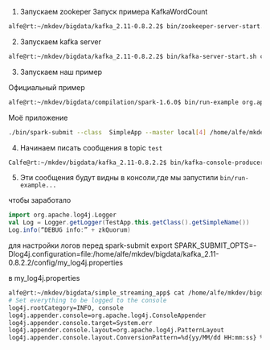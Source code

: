 1) Запускаем zookeper
Запуск примера KafkaWordCount 



``` sh
alfe@rt:~/mkdev/bigdata/kafka_2.11-0.8.2.2$ bin/zookeeper-server-start.sh config/zookeeper.properties
```
2) Запускаем kafka server
```sh
alfe@rt:~/mkdev/bigdata/kafka_2.11-0.8.2.2$ bin/kafka-server-start.sh config/server.properties
```

3) Запускаем наш пример

Официальный пример
```sh
alfe@rt:~/mkdev/bigdata/compilation/spark-1.6.0$ bin/run-example org.apache.spark.examples.streaming.KafkaWordCount localhost:2181 test-consumer-group test 1
```

Моё приложение

```sh
./bin/spark-submit --class  SimpleApp --master local[4] /home/alfe/mkdev/bigdata/simple_streaming_app/target/simple_streaming_app-1.0-SNAPSHOT.jar  localhost:2181 test-consumer-group test 1
```



4) Начинаем писать сообщения в topic `test`

```sh
Calfe@rt:~/mkdev/bigdata/kafka_2.11-0.8.2.2$ bin/kafka-console-producer.sh --broker-list localhost:9092 --topic test
```

5) Эти сообщения будут видны в консоли,где мы запустили `bin/run-example...`





чтобы заработало
```scala
import org.apache.log4j.Logger
val Log = Logger.getLogger(TestApp.this.getClass().getSimpleName())
Log.info(“DEBUG info:” + zkQuorum)
```

для настройки логов перед spark-submit
export SPARK_SUBMIT_OPTS=-Dlog4j.configuration=file:/home/alfe/mkdev/bigdata/kafka_2.11-0.8.2.2/config/my_log4j.properties

в my_log4j.properties
```sh
alfe@rt:~/mkdev/bigdata/simple_streaming_app$ cat /home/alfe/mkdev/bigdata/kafka_2.11-0.8.2.2/config/my_log4j.properties
# Set everything to be logged to the console
log4j.rootCategory=INFO, console
log4j.appender.console=org.apache.log4j.ConsoleAppender
log4j.appender.console.target=System.err
log4j.appender.console.layout=org.apache.log4j.PatternLayout
log4j.appender.console.layout.ConversionPattern=%d{yy/MM/dd HH:mm:ss} %p %c{1}: %m%n
```

